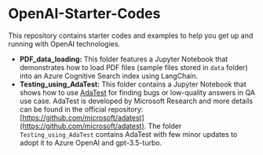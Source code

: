 # OpenAI-Starter-Codes

This repository contains starter codes and examples to help you get up and running with OpenAI technologies.

- **PDF_data_loading:** This folder features a Jupyter Notebook that demonstrates how to load PDF files (sample files stored in `data` folder) into an Azure Cognitive Search index using LangChain.
- **Testing_using_AdaTest:** This folder contains a Jupyter Notebook that shows how to use [AdaTest](https://github.com/microsoft/adatest) for finding bugs or low-quality answers in QA use case. AdaTest is developed by Microsoft Research and more details can be found in the official repository: [https://github.com/microsoft/adatest](https://github.com/microsoft/adatest). The folder `Testing_using_AdaTest` contains AdaTest with few minor updates to adopt it to Azure OpenAI and gpt-3.5-turbo.
